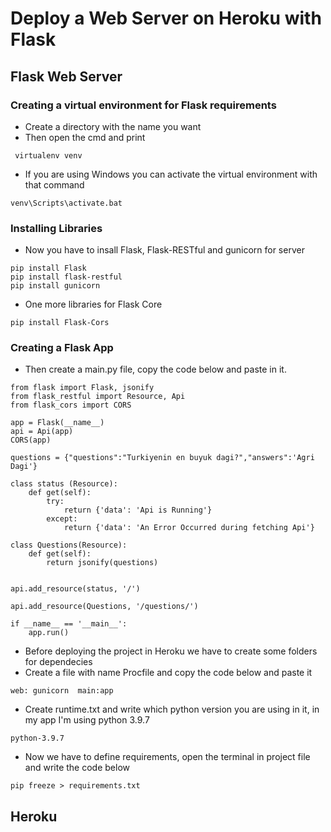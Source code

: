 # Deploy a Web Server on Heroku with Flask

## Flask Web Server

### Creating a virtual environment for Flask requirements

- Create a directory with the name you want
- Then open the cmd and print 
```
 virtualenv venv
```
- If you are using Windows you can activate the virtual environment with that command
```
venv\Scripts\activate.bat
```
### Installing Libraries
- Now you have to insall Flask, Flask-RESTful and gunicorn for server
```
pip install Flask
pip install flask-restful
pip install gunicorn
```
- One more libraries for Flask Core
```
pip install Flask-Cors
```
### Creating a Flask App
- Then create a main.py file, copy the code below and paste in it.
```
from flask import Flask, jsonify
from flask_restful import Resource, Api
from flask_cors import CORS

app = Flask(__name__)
api = Api(app)
CORS(app)

questions = {"questions":"Turkiyenin en buyuk dagi?","answers":'Agri Dagi'}

class status (Resource):
    def get(self):
        try:
            return {'data': 'Api is Running'}
        except:
            return {'data': 'An Error Occurred during fetching Api'}

class Questions(Resource):
    def get(self):
        return jsonify(questions)


api.add_resource(status, '/')

api.add_resource(Questions, '/questions/')

if __name__ == '__main__':
    app.run()
```
- Before deploying the project in Heroku we have to create some folders for dependecies
- Create a file with name Procfile and copy the code below and paste it
```
web: gunicorn  main:app
```
- Create runtime.txt and write which python version you are using in it, in my app I'm using python 3.9.7
```
python-3.9.7
```
- Now we have to define requirements, open the terminal in project file and write the code below
```
pip freeze > requirements.txt
```
## Heroku

